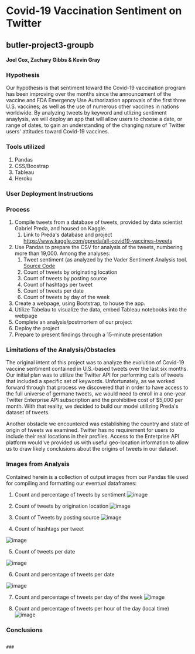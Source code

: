 # Covid-19 Vaccination Sentiment on Twitter
## butler-project3-groupb
#### Joel Cox, Zachary Gibbs & Kevin Gray

### Hypothesis

Our hypothesis is that sentiment toward the Covid-19 vaccination program has been improving over the months since the announcement of the vaccine and FDA Emergency Use Authorization approvals of the first three U.S. vaccines; as well as the use of numerous other vaccines in nations worldwide. 
By analyzing tweets by keyword and utlizing sentiment anaylysis, we will deploy an app that will allow users to choose a date, or range of dates, to gain an understanding of the changing nature of Twitter users' attitudes toward Covid-19 vaccines.

### Tools utilized

1. Pandas
1. CSS/Boostrap
1. Tableau
1. Heroku

### User Deployment Instructions



### Process

1. Compile tweets from a database of tweets, provided by data scientist Gabriel Preda, and housed on Kaggle.
    1. Link to Preda's database and project https://www.kaggle.com/gpreda/all-covid19-vaccines-tweets
1. Use Pandas to prepare the CSV for analysis of the tweets, numbering more than 19,000. Among the analyses:
    1. Tweet sentiment (as analyzed by the Vader Sentiment Analysis tool. [Source Code](http://www.nltk.org/_modules/nltk/sentiment/vader.html) 
    1. Count of tweets by originating location
    1. Count of tweets by posting source
    1. Count of hashtags per tweet
    1. Count of tweets per date
    1. Count of tweets by day of the week
1. Create a webpage, using Bootstrap, to house the app.
1. Utilize Tabelau to visualize the data, embed Tableau notebooks into the webpage
1. Complete an analysis/postmortem of our project
1. Deploy the project
1. Prepare to present findings through a 15-minute presentation

### Limitations of the Analysis/Obstacles

The original intent of this project was to analyze the evolution of Covid-19 vaccine sentiment contained in U.S.-based tweets over the last six months. Our initial plan was to utilize the Twitter API for performing calls of tweets that included a specific set of keywords. Unfortunately, as we worked forward through that process we discovered that in order to have access to the full universe of germane tweets, we would need to enroll in a one-year Twitter Enterprise API subscription and the prohibitive cost of $5,000 per month. With that reality, we decided to build our model utilizing Preda's dataset of tweets.

Another obstacle we encountered was establishing the country and state of origin of tweets we examined. Twitter has no requirement for users to include their real locations in their profiles. Access to the Enterprise API platform would've provided us with useful geo-location information to allow us to draw likely conclusions about the origins of tweets in our dataset.

### Images from Analysis

Contained herein is a collection of output images from our Pandas file used for compiling and formatting our eventual dataframes:

1. Count and percentage of tweets by sentiment
![image](https://user-images.githubusercontent.com/69219035/110036151-8df94280-7d0a-11eb-87ec-6590df8fd7e6.png)

1. Count of tweets by origination location 
![image](https://user-images.githubusercontent.com/69219035/110034724-cc8dfd80-7d08-11eb-8e10-86962e02c3bc.png)

1. Count of Tweets by posting source
![image](https://user-images.githubusercontent.com/69219035/110035292-78374d80-7d09-11eb-96e5-834a405ff310.png)

1. Count of hashtags per tweet

![image](https://user-images.githubusercontent.com/69219035/110035384-98670c80-7d09-11eb-95ef-f70ec596ff1c.png)

5. Count of tweets per date

![image](https://user-images.githubusercontent.com/69219035/110035553-d401d680-7d09-11eb-882a-aff9bf2088e9.png)
 
6. Count and percentage of tweets per date

![image](https://user-images.githubusercontent.com/69219035/110035781-14f9eb00-7d0a-11eb-90fc-ddb254821eed.png)

7. Count and percentage of tweets per day of the week
![image](https://user-images.githubusercontent.com/69219035/110035919-42469900-7d0a-11eb-848e-2a1e414b054c.png)

8. Count and percentage of tweets per hour of the day (local time)
![image](https://user-images.githubusercontent.com/69219035/110036013-61ddc180-7d0a-11eb-8227-a7a96f2f36c3.png)

### Conclusions







                                                                                 ###



